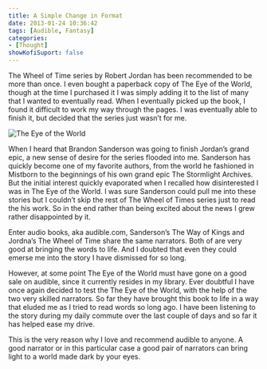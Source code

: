 ```yaml
---
title: A Simple Change in Format
date: 2013-01-24 10:36:42
tags: [Audible, Fantasy]
categories: 
- [Thought]
showKofiSuport: false
---
```

The Wheel of Time series by Robert Jordan has been recommended to be more than once.  I even bought a paperback copy of The Eye of the World, though at the time I purchased it I was simply adding it to the list of many that I wanted to eventually read.  <!-- more -->When I eventually picked up the book, I found it difficult to work my way through the pages.  I was eventually able to finish it, but decided that the series just wasn’t for me.  

<div class="embedded-image-right">

![The Eye of the World](./simpleChangeFormat.jpg)

</div>

When I heard that Brandon Sanderson was going to finish Jordan’s grand epic, a new sense of desire for the series flooded into me.  Sanderson has quickly become one of my favorite authors, from the world he fashioned in Mistborn to the beginnings of his own grand epic The Stormlight Archives.  But the initial interest quickly evaporated when I recalled how disinterested I was in The Eye of the World.  I was sure Sanderson could pull me into these stories but I couldn’t skip the rest of The Wheel of Times series just to read the his work.  So in the end rather than being excited about the news I grew rather disappointed by it.  

Enter audio books, aka audible.com, Sanderson’s The Way of Kings and Jordna’s The Wheel of Time share the same narrators.  Both of are very good at bringing the words to life.  And I doubted that even they could emerse me into the story I have dismissed for so long.

However, at some point The Eye of the World must have gone on a good sale on audible, since it currently resides in my library.  Ever doubtful I have once again decided to test the The Eye of the World, with the help of the two very skilled narrators.  So far they have brought this book to life in a way that eluded me as I tried to read words so long ago.  I have been listening to the story during my daily commute over the last couple of days and so far it has helped ease my drive.  

This is the very reason why I love and recommend audible to anyone.  A good narrator or in this particular case a good pair of narrators can bring light to a world made dark by your eyes.